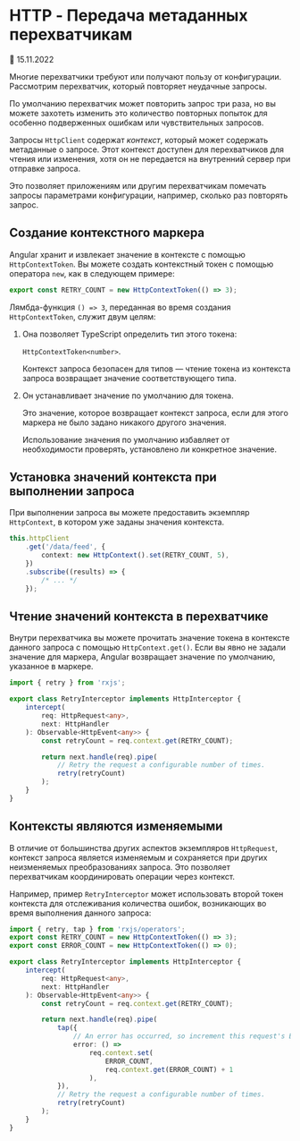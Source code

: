 # HTTP - Передача метаданных перехватчикам

:date: 15.11.2022

Многие перехватчики требуют или получают пользу от конфигурации. Рассмотрим перехватчик, который повторяет неудачные запросы.

По умолчанию перехватчик может повторить запрос три раза, но вы можете захотеть изменить это количество повторных попыток для особенно подверженных ошибкам или чувствительных запросов.

Запросы `HttpClient` содержат _контекст_, который может содержать метаданные о запросе. Этот контекст доступен для перехватчиков для чтения или изменения, хотя он не передается на внутренний сервер при отправке запроса.

Это позволяет приложениям или другим перехватчикам помечать запросы параметрами конфигурации, например, сколько раз повторять запрос.

## Создание контекстного маркера

Angular хранит и извлекает значение в контексте с помощью `HttpContextToken`. Вы можете создать контекстный токен с помощью оператора `new`, как в следующем примере:

```ts
export const RETRY_COUNT = new HttpContextToken(() => 3);
```

Лямбда-функция `() => 3`, переданная во время создания `HttpContextToken`, служит двум целям:

1.  Она позволяет TypeScript определить тип этого токена:

    `HttpContextToken<number>`.

    Контекст запроса безопасен для типов &mdash; чтение токена из контекста запроса возвращает значение соответствующего типа.

2.  Он устанавливает значение по умолчанию для токена.

    Это значение, которое возвращает контекст запроса, если для этого маркера не было задано никакого другого значения.

    Использование значения по умолчанию избавляет от необходимости проверять, установлено ли конкретное значение.

## Установка значений контекста при выполнении запроса

При выполнении запроса вы можете предоставить экземпляр `HttpContext`, в котором уже заданы значения контекста.

```ts
this.httpClient
    .get('/data/feed', {
        context: new HttpContext().set(RETRY_COUNT, 5),
    })
    .subscribe((results) => {
        /* ... */
    });
```

## Чтение значений контекста в перехватчике

Внутри перехватчика вы можете прочитать значение токена в контексте данного запроса с помощью `HttpContext.get()`. Если вы явно не задали значение для маркера, Angular возвращает значение по умолчанию, указанное в маркере.

```ts
import { retry } from 'rxjs';

export class RetryInterceptor implements HttpInterceptor {
    intercept(
        req: HttpRequest<any>,
        next: HttpHandler
    ): Observable<HttpEvent<any>> {
        const retryCount = req.context.get(RETRY_COUNT);

        return next.handle(req).pipe(
            // Retry the request a configurable number of times.
            retry(retryCount)
        );
    }
}
```

## Контексты являются изменяемыми

В отличие от большинства других аспектов экземпляров `HttpRequest`, контекст запроса является изменяемым и сохраняется при других неизменяемых преобразованиях запроса. Это позволяет перехватчикам координировать операции через контекст.

Например, пример `RetryInterceptor` может использовать второй токен контекста для отслеживания количества ошибок, возникающих во время выполнения данного запроса:

```ts
import { retry, tap } from 'rxjs/operators';
export const RETRY_COUNT = new HttpContextToken(() => 3);
export const ERROR_COUNT = new HttpContextToken(() => 0);

export class RetryInterceptor implements HttpInterceptor {
    intercept(
        req: HttpRequest<any>,
        next: HttpHandler
    ): Observable<HttpEvent<any>> {
        const retryCount = req.context.get(RETRY_COUNT);

        return next.handle(req).pipe(
            tap({
                // An error has occurred, so increment this request's ERROR_COUNT.
                error: () =>
                    req.context.set(
                        ERROR_COUNT,
                        req.context.get(ERROR_COUNT) + 1
                    ),
            }),
            // Retry the request a configurable number of times.
            retry(retryCount)
        );
    }
}
```
